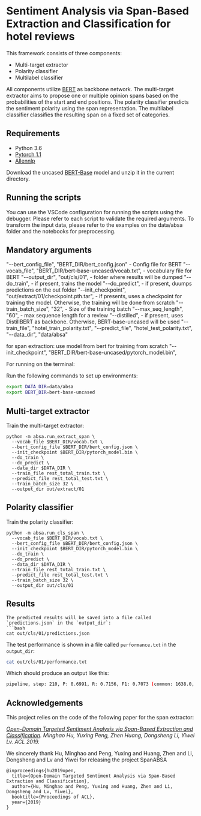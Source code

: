# Sentiment Analysis via Span-Based Extraction and Classification for hotel reviews

This framework consists of three components:
- Multi-target extractor
- Polarity classifier
- Multilabel classifier

All components utilize [BERT](https://github.com/huggingface/pytorch-pretrained-BERT) as backbone network. The multi-target extractor aims to propose one or multiple opinion spans based on the probabilities of the start and end positions. The polarity classifier predicts the sentiment polarity using the span representation. The multilabel classifier classifies the resulting span on a fixed set of categories.

## Requirements
- Python 3.6
- [Pytorch 1.1](https://pytorch.org/)
- [Allennlp](https://allennlp.org/)

Download the uncased [BERT-Base](https://drive.google.com/file/d/13I0Gj7v8lYhW5Hwmp5kxm3CTlzWZuok2/view?usp=sharing) model and unzip it in the current directory.

## Running the scripts

You can use the VSCode configuration for running the scripts using the debugger. Please refer to each script to validate the required arguments.
To transform the input data, please refer to the examples on the data/absa folder and the notebooks for preprocessing.

## Mandatory arguments

  "--bert_config_file", "BERT_DIR/bert_config.json" - Config file for BERT
  "--vocab_file", "BERT_DIR/bert-base-uncased/vocab.txt", - vocabulary file for BERT
  "--output_dir", "out/cls/01", - folder where results will be dumped
  "--do_train", - if present, trains the model
  "--do_predict", - if present, duumps predictions on the out folder
  "--init_checkpoint", "out/extract/01/checkpoint.pth.tar", - if presents, uses a checkpoint for training the model. Otherwise, the training will be done from scratch
  "--train_batch_size", "32", - Size of the training batch
  "--max_seq_length", "60", - max sequence length for a review
  "--distilled", - if present, uses DistillBERT as backbone. Otherwise, BERT-base-uncased will be used
  "--train_file", "hotel_train_polarity.txt",
  "--predict_file",  "hotel_test_polarity.txt",
  "--data_dir", "data/absa"


  for span extraction: use model from bert for training from scratch
  "--init_checkpoint", "BERT_DIR/bert-base-uncased/pytorch_model.bin",

  For running on the terminal:

Run the following commands to set up environments:
```bash
export DATA_DIR=data/absa
export BERT_DIR=bert-base-uncased
```

## Multi-target extractor
Train the multi-target extractor:
```shell
python -m absa.run_extract_span \
  --vocab_file $BERT_DIR/vocab.txt \
  --bert_config_file $BERT_DIR/bert_config.json \
  --init_checkpoint $BERT_DIR/pytorch_model.bin \
  --do_train \
  --do_predict \
  --data_dir $DATA_DIR \
  --train_file rest_total_train.txt \
  --predict_file rest_total_test.txt \
  --train_batch_size 32 \
  --output_dir out/extract/01
```

## Polarity classifier
Train the polarity classifier:
```shell
python -m absa.run_cls_span \
  --vocab_file $BERT_DIR/vocab.txt \
  --bert_config_file $BERT_DIR/bert_config.json \
  --init_checkpoint $BERT_DIR/pytorch_model.bin \
  --do_train \
  --do_predict \
  --data_dir $DATA_DIR \
  --train_file rest_total_train.txt \
  --predict_file rest_total_test.txt \
  --train_batch_size 32 \
  --output_dir out/cls/01
```

## Results

```
The predicted results will be saved into a file called `predictions.json` in the `output_dir`:
```bash
cat out/cls/01/predictions.json
```

The test performance is shown in a file called `performance.txt` in the `output_dir`:
```bash
cat out/cls/01/performance.txt
```
Which should produce an output like this:
```bash
pipeline, step: 210, P: 0.6991, R: 0.7156, F1: 0.7073 (common: 1638.0, retrieved: 2343.0, relevant: 2289.0)
```


## Acknowledgements

This project relies on the code of the following paper for the span extractor:

<i> [Open-Domain Targeted Sentiment Analysis via Span-Based Extraction and Classification](https://arxiv.org/abs/1906.03820). Minghao Hu, Yuxing Peng, Zhen Huang, Dongsheng Li, Yiwei Lv. ACL 2019.</i>

We sincerely thank Hu, Minghao and Peng, Yuxing and Huang, Zhen and Li, Dongsheng and Lv and Yiwei for releasing the project SpanABSA

```
@inproceedings{hu2019open,
  title={Open-Domain Targeted Sentiment Analysis via Span-Based Extraction and Classification},
  author={Hu, Minghao and Peng, Yuxing and Huang, Zhen and Li, Dongsheng and Lv, Yiwei},
  booktitle={Proceedings of ACL},
  year={2019}
}
```
